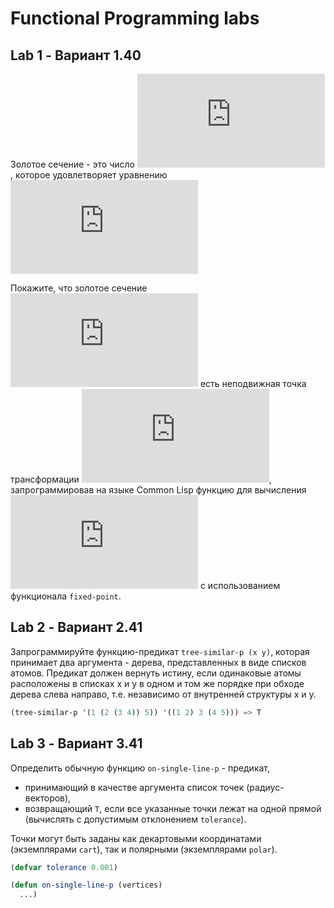# Functional Programming labs

## Lab 1 - Вариант 1.40

Золотое сечение - это число ![equation](http://latex.codecogs.com/gif.latex?r), которое удовлетворяет
уравнению ![equation](http://latex.codecogs.com/gif.latex?r%5E%7B2%7D%20%3D%20r%20&plus;%201)

Покажите, что золотое сечение ![equation](http://latex.codecogs.com/gif.latex?r) есть неподвижная точка трансформации
![equation](http://latex.codecogs.com/gif.latex?f%28x%29%20%3D%201%20&plus;%201/x),
запрограммировав на языке Common Lisp функцию для вычисления ![equation](http://latex.codecogs.com/gif.latex?r) с использованием функционала `fixed-point`.

## Lab 2 - Вариант 2.41

Запрограммируйте функцию-предикат `tree-similar-p (x y)`, которая принимает два аргумента - дерева, представленных в виде списков атомов. Предикат должен вернуть истину, если одинаковые атомы расположены в списках х и у в одном и том же порядке при обходе дерева слева направо, т.е. независимо от внутренней структуры х и у.

``` lisp
(tree-similar-p '(1 (2 (3 4)) 5)) '((1 2) 3 (4 5))) => T
```

## Lab 3 - Вариант 3.41

Определить обычную функцию `on-single-line-p` - предикат,
- принимающий в качестве аргумента список точек (радиус-векторов),
- возвращающий `T`, если все указанные точки лежат на одной прямой (вычислять с допустимым отклонением `tolerance`).

Точки могут быть заданы как декартовыми координатами (экземплярами `cart`), так и полярными (экземплярами `polar`).

``` lisp
(defvar tolerance 0.001)

(defun on-single-line-p (vertices)
  ...)
```
